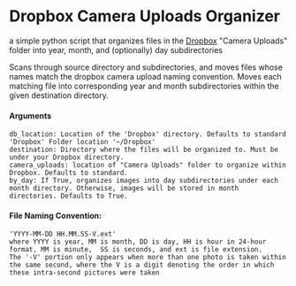 # Dropbox Camera Uploads Organizer
a simple python script that organizes files in the [Dropbox](http://dropbox.com) "Camera Uploads" folder into year, month, and (optionally) day subdirectories

Scans through source directory and subdirectories, and moves files whose names match the dropbox camera upload naming convention. Moves each matching file into corresponding year and month subdirectories within the given destination directory.

#### Arguments
    db_location: Location of the 'Dropbox' directory. Defaults to standard 'Dropbox' Folder location '~/Dropbox'
    destination: Directory where the files will be organized to. Must be under your Dropbox directory.
    camera_uploads: location of "Camera Uploads" folder to organize within Dropbox. Defaults to standard.
    by_day: If True, organizes images into day subdirectories under each month directory. Otherwise, images will be stored in month directories. Defaults to True.

#### File Naming Convention:
    'YYYY-MM-DD HH.MM.SS-V.ext'
    where YYYY is year, MM is month, DD is day, HH is hour in 24-hour format, MM is minute,  SS is seconds, and ext is file extension.
    The '-V' portion only appears when more than one photo is taken within the same second, where the V is a digit denoting the order in which these intra-second pictures were taken